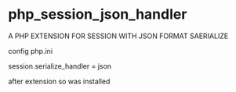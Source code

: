 # php_session_json_handler

A PHP EXTENSION FOR SESSION WITH JSON FORMAT SAERIALIZE 

config php.ini 

 session.serialize_handler = json
 
after extension so was installed
